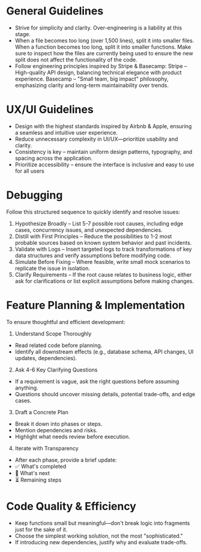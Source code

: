 # General Guidelines
- Strive for simplicity and clarity. Over-engineering is a liability at this stage.
- When a file becomes too long (over 1,500 lines), split it into smaller files. When a function becomes too long, split it into smaller functions. Make sure to inspect how the files are currently being used to ensure the new split does not affect the functionality of the code.
- Follow engineering principles inspired by Stripe & Basecamp: Stripe – High-quality API design, balancing technical elegance with product experience. Basecamp – "Small team, big impact" philosophy, emphasizing clarity and long-term maintainability over trends.

# UX/UI Guidelines
- Design with the highest standards inspired by Airbnb & Apple, ensuring a seamless and intuitive user experience.
- Reduce unnecessary complexity in UI/UX—prioritize usability and clarity.
- Consistency is key – maintain uniform design patterns, typography, and spacing across the application.
- Prioritize accessibility – ensure the interface is inclusive and easy to use for all users

# Debugging
Follow this structured sequence to quickly identify and resolve issues:
1. Hypothesize Broadly – List 5-7 possible root causes, including edge cases, concurrency issues, and unexpected dependencies.
2. Distill with First Principles – Reduce the possibilities to 1-2 most probable sources based on known system behavior and past incidents.
3. Validate with Logs – Insert targeted logs to track transformations of key data structures and verify assumptions before modifying code.
4. Simulate Before Fixing – Where feasible, write small mock scenarios to replicate the issue in isolation.
5. Clarify Requirements – If the root cause relates to business logic, either ask for clarifications or list explicit assumptions before making changes.

# Feature Planning & Implementation
To ensure thoughtful and efficient development:
1. Understand Scope Thoroughly
- Read related code before planning.
- Identify all downstream effects (e.g., database schema, API changes, UI updates, dependencies).

2. Ask 4-6 Key Clarifying Questions
- If a requirement is vague, ask the right questions before assuming anything.
- Questions should uncover missing details, potential trade-offs, and edge cases.

3. Draft a Concrete Plan
- Break it down into phases or steps.
- Mention dependencies and risks.
- Highlight what needs review before execution.

4. Iterate with Transparency
- After each phase, provide a brief update:
- ✅ What's completed
- 🔄 What's next
- ⏳ Remaining steps

# Code Quality & Efficiency
- Keep functions small but meaningful—don't break logic into fragments just for the sake of it.
- Choose the simplest working solution, not the most "sophisticated."
- If introducing new dependencies, justify why and evaluate trade-offs.
